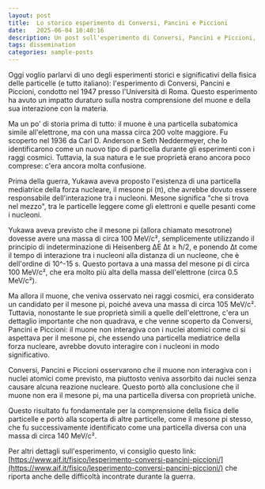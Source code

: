 ```yaml
---
layout: post
title:  Lo storico esperimento di Conversi, Pancini e Piccioni
date:   2025-06-04 10:40:16
description: Un post sull'esperimento di Conversi, Pancini e Piccioni, che ha portato avanti lo studio sul muone e la sua interazione con la materia.
tags: dissemination
categories: sample-posts
---
```


Oggi voglio parlarvi di uno degli esperimenti storici e significativi della fisica delle particelle (e tutto italiano): l'esperimento di Conversi, Pancini e Piccioni, condotto nel 1947 presso l'Università di Roma. Questo esperimento ha avuto un impatto duraturo sulla nostra comprensione del muone e della sua interazione con la materia.

Ma un po' di storia prima di tutto: il muone è una particella subatomica simile all'elettrone, ma con una massa circa 200 volte maggiore. Fu scoperto nel 1936 da Carl D. Anderson e Seth Neddermeyer, che lo identificarono come un nuovo tipo di particella durante gli esperimenti con i raggi cosmici. Tuttavia, la sua natura e le sue proprietà erano ancora poco comprese: c'era ancora molta confusione.

Prima della guerra, Yukawa aveva proposto l'esistenza di una particella mediatrice della forza nucleare, il mesone pi (π), che avrebbe dovuto essere responsabile dell'interazione tra i nucleoni. Mesone significa "che si trova nel mezzo", tra le particelle leggere come gli elettroni e quelle pesanti come i nucleoni. 

Yukawa aveva previsto che il mesone pi (allora chiamato mesotrone) dovesse avere una massa di circa 100 MeV/c², semplicemente utilizzando il principio di indeterminazione di Heisenberg ∆E ∆t ≥ ħ/2, e ponendo ∆t come il tempo di interazione tra i nucleoni alla distanza di un nucleone, che è dell'ordine di 10^-15 s. Questo portava a una massa del mesone pi di circa 100 MeV/c², che era molto più alta della massa dell'elettrone (circa 0.5 MeV/c²).

Ma allora il muone, che veniva osservato nei raggi cosmici, era considerato un candidato per il mesone pi, poiché aveva una massa di circa 105 MeV/c². Tuttavia, nonostante le sue proprietà simili a quelle dell'elettrone, c'era un dettaglio importante che non quadrava, e che venne scoperto da Conversi, Pancini e Piccioni: il muone non interagiva con i nuclei atomici come ci si aspettava per il mesone pi, che essendo una particella mediatrice della forza nucleare, avrebbe dovuto interagire con i nucleoni in modo significativo.

Conversi, Pancini e Piccioni osservarono che il muone non interagiva con i nuclei atomici come previsto, ma piuttosto veniva assorbito dai nuclei senza causare alcuna reazione nucleare. Questo portò alla conclusione che il muone non era il mesone pi, ma una particella diversa con proprietà uniche. 

Questo risultato fu fondamentale per la comprensione della fisica delle particelle e portò alla scoperta di altre particelle, come il mesone pi stesso, che fu successivamente identificato come una particella diversa con una massa di circa 140 MeV/c².

Per altri dettagli sull'esperimento, vi consiglio questo link: [https://www.aif.it/fisico/lesperimento-conversi-pancini-piccioni/](https://www.aif.it/fisico/lesperimento-conversi-pancini-piccioni/) che riporta anche delle difficoltà incontrate durante la guerra.